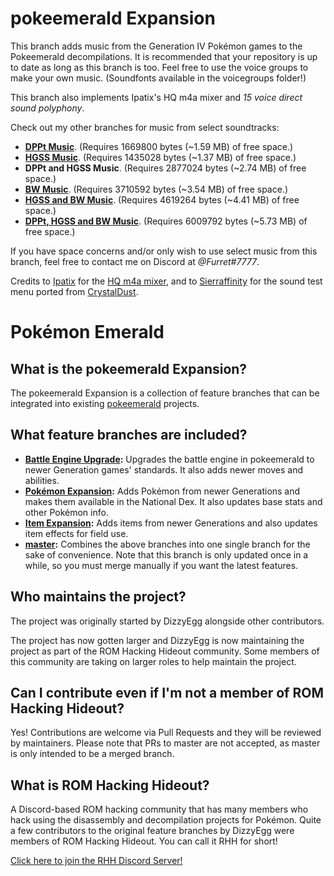
# pokeemerald Expansion

This branch adds music from the Generation IV Pokémon games to the Pokeemerald decompilations. It is recommended that your repository is up to date as long as this branch is too. Feel free to use the voice groups to make your own music. (Soundfonts available in the voicegroups folder!)

This branch also implements Ipatix's HQ m4a mixer and *15 voice direct sound polyphony*.

Check out my other branches for music from select soundtracks:
* [**DPPt Music**](https://github.com/CyanSMP64/pokeemerald/tree/dppt_music). (Requires 1669800 bytes (~1.59 MB) of free space.)
* [**HGSS Music**](https://github.com/CyanSMP64/pokeemerald/tree/hgss_music). (Requires 1435028 bytes (~1.37 MB) of free space.)
* **DPPt and HGSS Music**. (Requires 2877024 bytes (~2.74 MB) of free space.)
* [**BW Music**](https://github.com/CyanSMP64/pokeemerald/tree/bw_music). (Requires 3710592 bytes (~3.54 MB) of free space.)
* [**HGSS and BW Music**](https://github.com/CyanSMP64/pokeemerald/tree/hgss_bw_music). (Requires 4619264 bytes (~4.41 MB) of free space.)
* [**DPPt, HGSS and BW Music**](https://github.com/CyanSMP64/pokeemerald/tree/dppt_hgss_bw_music). (Requires 6009792 bytes (~5.73 MB) of free space.)

If you have space concerns and/or only wish to use select music from this branch, feel free to contact me on Discord at *@Furret#7777*.

Credits to [Ipatix](https://github.com/ipatix) for the [HQ m4a mixer](https://github.com/ipatix/gba-hq-mixer), and to [Sierraffinity](https://github.com/Sierraffinity) for the sound test menu ported from [CrystalDust](https://github.com/Sierraffinity/CrystalDust).


# Pokémon Emerald


## What is the pokeemerald Expansion?

The pokeemerald Expansion is a collection of feature branches that can be integrated into existing [pokeemerald](https://github.com/pret/pokeemerald) projects.

## What feature branches are included?

- **[Battle Engine Upgrade](../tree/battle_engine):** Upgrades the battle engine in pokeemerald to newer Generation games' standards. It also adds newer moves and abilities.
- **[Pokémon Expansion](../tree/pokemon_expansion):** Adds Pokémon from newer Generations and makes them available in the National Dex. It also updates base stats and other Pokémon info.
- **[Item Expansion](../tree/item_expansion):** Adds items from newer Generations and also updates item effects for field use.
- **[master](../tree/master):** Combines the above branches into one single branch for the sake of convenience. Note that this branch is only updated once in a while, so you must merge manually if you want the latest features.

## Who maintains the project?

The project was originally started by DizzyEgg alongside other contributors.

The project has now gotten larger and DizzyEgg is now maintaining the project as part of the ROM Hacking Hideout community. Some members of this community are taking on larger roles to help maintain the project.

## Can I contribute even if I'm not a member of ROM Hacking Hideout?

Yes! Contributions are welcome via Pull Requests and they will be reviewed by maintainers. Please note that PRs to master are not accepted, as master is only intended to be a merged branch.

## What is ROM Hacking Hideout?

A Discord-based ROM hacking community that has many members who hack using the disassembly and decompilation projects for Pokémon. Quite a few contributors to the original feature branches by DizzyEgg were members of ROM Hacking Hideout. You can call it RHH for short!

[Click here to join the RHH Discord Server!](https://discord.gg/UEMwRa2edW)
